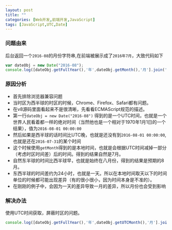 ```yaml
---
layout: post
title: ""
categories: [Web开发,前端开发,JavaScript]
tags: [JavaScript,UTC,Date]
---
```




### 问题由来

后台返回一个`2016-08`的月份字符串,在前端被展示成了`2016年7月`，大致代码如下

```javascript
var dateObj = new Date("2016-08");
console.log([dateObj.getFullYear(),'年',dateObj.getMonth(),'月'].join(''));
```



### 原因分析

+ 首先排除浏览器兼容问题
+ 当时区为西半球的时区的时候，Chrome、Firefox、Safari都有问题。
+ 在v8源码里面看起来不是很清晰，先看看ECMAScript规范的描述。
+ 第一行`dateObj = new Date("2016-08")` 得到的是一个UTC时间，也就是一个世界人民看着都一样的绝对时间（当然他也是一个相对于1970年1月1日的一个结果），值为`2016-08-01 00:00:00`
+ 然后如果是西半球的话时间比UTC晚，也就是还没有到`2016-08-01 00:00:00`,也就是还在`2016-07-31`的某个时间
+ 这个时候使用`getMonth`得到的是本地时间，也就是会根据UTC时间减掉一部分（考虑时区时间差）后的时间。得到的结果自然是7月。
+ 自然东半球的时间比西半球早，也就是始终在八月份，得到的结果是预期的8月。
+ 东西半球的时间差约为24小时，也就是一天。所以在本地时间取天以下的时间单位的时候都可能出现差异（有的很小很小，因为时间本身是不准的）。
+ 在刚刚的例子中，会因为一天的差异导致一月的差异，所以月份也会受到影响

### 解决办法

使用UTC时间获取，屏蔽时区的问题。

```javascript
console.log([dateObj.getFullYear(),'年',dateObj.getUTCMonth(),'月'].join(''));
```

